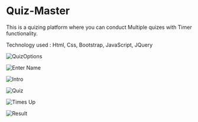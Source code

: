 # Quiz-Master
 This is a quizing platform where you can conduct Multiple quizes with Timer functionality.
 
 Technology used : Html, Css, Bootstrap, JavaScript, JQuery
 
![QuizOptions](https://user-images.githubusercontent.com/34946411/101786009-6cc9f100-3b23-11eb-98b2-34b049b357c6.PNG)

![Enter Name](https://user-images.githubusercontent.com/34946411/101785770-283e5580-3b23-11eb-9f6e-14fd3877de27.PNG)

![Intro](https://user-images.githubusercontent.com/34946411/101785987-676ca680-3b23-11eb-97ee-e5fc4fd39f7e.PNG)

![Quiz](https://user-images.githubusercontent.com/34946411/101786005-6c315a80-3b23-11eb-9538-64b5396d7ff6.PNG)

![Times Up](https://user-images.githubusercontent.com/34946411/101786016-6d628780-3b23-11eb-932d-66abf6a39444.PNG)

![Result](https://user-images.githubusercontent.com/34946411/101786011-6d628780-3b23-11eb-92ce-ed1451c2ec4e.PNG)

